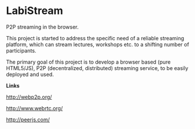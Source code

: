 LabiStream
==========

P2P streaming in the browser.

This project is started to address the specific need of a reliable streaming platform, which can stream lectures, workshops etc. to a shifting number of participants.

The primary goal of this project is to develop a browser based (pure HTML5/JS), P2P (decentralized, distributed) streaming service, to be easily deployed and used.


**Links**

http://webp2p.org/

http://www.webrtc.org/

http://peerjs.com/
